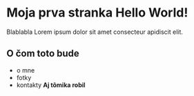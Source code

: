 # Moja prva stranka Hello World!
Blablabla Lorem ipsum dolor sit amet consecteur apidiscit elit.

## O čom toto bude
- o mne
- fotky
- kontakty
**Aj tômika robil**
